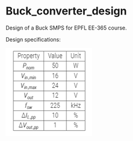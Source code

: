 # Buck_converter_design
Design of a Buck SMPS for EPFL EE-365 course.

Design specifications:

![Alt Text](/Design_Specs.PNG)
